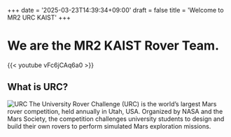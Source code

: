 +++
date = '2025-03-23T14:39:34+09:00'
draft = false
title = 'Welcome to MR2 URC KAIST'
+++

# We are the MR2 KAIST Rover Team.

{{< youtube vFc6jCAq6a0 >}}

## What is URC?
![URC](/images/urc.jpg)
The University Rover Challenge (URC) is the world’s largest Mars rover competition, held annually in Utah, USA.
Organized by NASA and the Mars Society, the competition challenges university students to design and build their own rovers to perform simulated Mars exploration missions.
